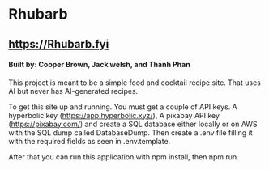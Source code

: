 # Rhubarb
## https://Rhubarb.fyi

#### Built by: Cooper Brown, Jack welsh, and Thanh Phan

This project is meant to be a simple food and cocktail recipe site. That uses AI but never has AI-generated recipes.

To get this site up and running. You must get a couple of API keys. A hyperbolic key (https://app.hyperbolic.xyz/), 
A pixabay API key (https://pixabay.com/) and create a SQL database either locally or on AWS with the SQL dump called DatabaseDump.
Then create a .env file filling it with the required fields as seen in .env.template.

After that you can run this application with npm install, then npm run.
